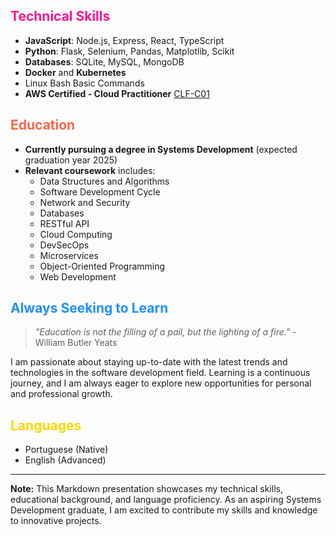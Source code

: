 ## <span style="color: #FF1493">Technical Skills</span>

- **JavaScript**: Node.js, Express, React, TypeScript
- **Python**: Flask, Selenium, Pandas, Matplotlib, Scikit
- **Databases**: SQLite, MySQL, MongoDB
- **Docker** and **Kubernetes**
- Linux Bash Basic Commands
- **AWS Certified - Cloud Practitioner** [CLF-C01](https://example.com/aws-certification)

## <span style="color: #FF6347">Education</span>

- **Currently pursuing a degree in Systems Development** (expected graduation year 2025)
- **Relevant coursework** includes:
  - Data Structures and Algorithms
  - Software Development Cycle
  - Network and Security
  - Databases
  - RESTful API
  - Cloud Computing
  - DevSecOps
  - Microservices
  - Object-Oriented Programming
  - Web Development

## <span style="color: #1E90FF">Always Seeking to Learn</span>

> *"Education is not the filling of a pail, but the lighting of a fire."* - William Butler Yeats

I am passionate about staying up-to-date with the latest trends and technologies in the software development field. Learning is a continuous journey, and I am always eager to explore new opportunities for personal and professional growth.

## <span style="color: #FFD700">Languages</span>

- Portuguese (Native)
- English (Advanced)

---

**Note:** This Markdown presentation showcases my technical skills, educational background, and language proficiency. As an aspiring Systems Development graduate, I am excited to contribute my skills and knowledge to innovative projects.
